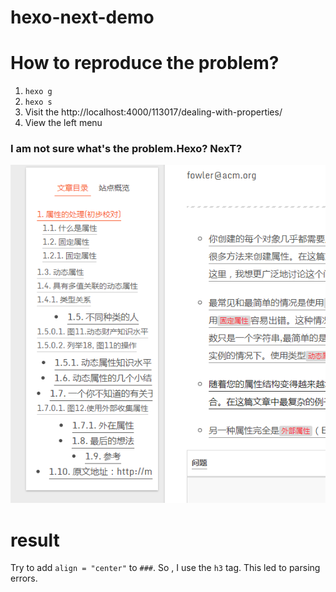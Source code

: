 # hexo-next-demo
# How to reproduce the problem?
1. `hexo g`
2. `hexo s`
3. Visit the http://localhost:4000/113017/dealing-with-properties/
4. View the left menu

### I am not sure what's the problem.Hexo? NexT? 

![image](1.png)


# result

Try to add `align = "center"` to `###`. So , I use the `h3` tag. This led to parsing errors.
